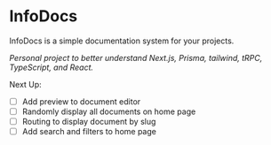 # InfoDocs

InfoDocs is a simple documentation system for your projects.

_Personal project to better understand Next.js, Prisma, tailwind, tRPC, TypeScript, and React._

Next Up:

- [ ] Add preview to document editor
- [ ] Randomly display all documents on home page
- [ ] Routing to display document by slug
- [ ] Add search and filters to home page
